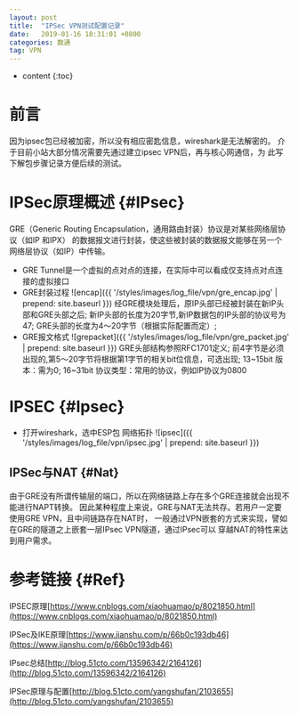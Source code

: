 ```yaml
---
layout: post
title:  "IPSec VPN测试配置记录"
date:   2019-01-16 10:31:01 +0800
categories: 数通
tag: VPN
---
```


* content
{:toc}


前言
====================================
因为ipsec包已经被加密，所以没有相应密匙信息，wireshark是无法解密的。
介于目前小站大部分情况需要先通过建立ipsec VPN后，再与核心网通信，为
此写下解包步骤记录方便后续的测试。

IPSec原理概述                                                    {#IPsec}
====================================
GRE（Generic Routing Encapsulation，通用路由封装）协议是对某些网络层协议（如IP 和IPX）
的数据报文进行封装，使这些被封装的数据报文能够在另一个网络层协议（如IP）中传输。
+ GRE Tunnel是一个虚拟的点对点的连接，在实际中可以看成仅支持点对点连接的虚拟接口
+ GRE封装过程
![encap]({{ '/styles/images/log_file/vpn/gre_encap.jpg' | prepend: site.baseurl  }})
经GRE模块处理后，原IP头部已经被封装在新IP头部和GRE头部之后;
新IP头部的长度为20字节,新IP数据包的IP头部的协议号为47;
GRE头部的长度为4～20字节（根据实际配置而定）;
+ GRE报文格式
![grepacket]({{ '/styles/images/log_file/vpn/gre_packet.jpg' | prepend: site.baseurl  }})
GRE头部结构参照RFC1701定义;
前4字节是必须出现的,第5～20字节将根据第1字节的相关bit位信息，可选出现;
13~15bit 版本：需为0;
16~31bit 协议类型：常用的协议，例如IP协议为0800


IPSEC                                                    {#Ipsec}
====================================
+ 打开wireshark，选中ESP包
网络拓扑
![ipsec]({{ '/styles/images/log_file/vpn/ipsec.jpg' | prepend: site.baseurl  }})

IPSec与NAT                                                    {#Nat}
------------------------------------

由于GRE没有所谓传输层的端口，所以在网络链路上存在多个GRE连接就会出现不能进行NAPT转换。
因此某种程度上来说，GRE与NAT无法共存。若用户一定要使用GRE VPN，且中间链路存在NAT时，
一般通过VPN嵌套的方式来实现，譬如在GRE的隧道之上嵌套一层IPsec VPN隧道，通过IPsec可以
穿越NAT的特性来达到用户需求。

参考链接                                                    {#Ref}
====================================
IPSEC原理[https://www.cnblogs.com/xiaohuamao/p/8021850.html](https://www.cnblogs.com/xiaohuamao/p/8021850.html)

IPSec及IKE原理[https://www.jianshu.com/p/66b0c193db46](https://www.jianshu.com/p/66b0c193db46)

IPsec总结[http://blog.51cto.com/13596342/2164126](http://blog.51cto.com/13596342/2164126)

IPSec原理与配置[http://blog.51cto.com/yangshufan/2103655](http://blog.51cto.com/yangshufan/2103655)

